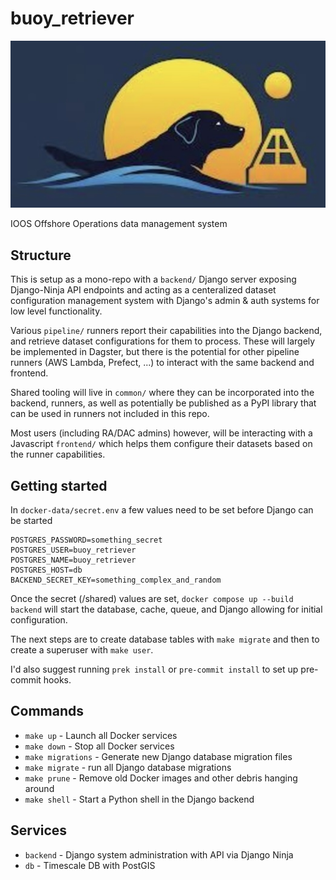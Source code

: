 # buoy_retriever

![Logo](./docs/logo.jpg)

IOOS Offshore Operations data management system

## Structure

This is setup as a mono-repo with a `backend/` Django server exposing Django-Ninja API endpoints and acting as a centeralized dataset configuration management system with Django's admin & auth systems for low level functionality.

Various `pipeline/` runners report their capabilities into the Django backend, and retrieve dataset configurations for them to process. These will largely be implemented in Dagster, but there is the potential for other pipeline runners (AWS Lambda, Prefect, ...) to interact with the same backend and frontend.

Shared tooling will live in `common/` where they can be incorporated into the backend, runners, as well as potentially be published as a PyPI library that can be used in runners not included in this repo.

Most users (including RA/DAC admins) however, will be interacting with a Javascript `frontend/` which helps them configure their datasets based on the runner capabilities.

## Getting started

In `docker-data/secret.env` a few values need to be set before Django can be started

```
POSTGRES_PASSWORD=something_secret
POSTGRES_USER=buoy_retriever
POSTGRES_NAME=buoy_retriever
POSTGRES_HOST=db
BACKEND_SECRET_KEY=something_complex_and_random
```

Once the secret (/shared) values are set, `docker compose up --build backend` will start the database, cache, queue, and Django allowing for initial configuration.

The next steps are to create database tables with `make migrate` and then to create a superuser with `make user`.

I'd also suggest running `prek install` or `pre-commit install` to set up pre-commit hooks.

## Commands

- `make up` - Launch all Docker services
- `make down` - Stop all Docker services
- `make migrations` - Generate new Django database migration files
- `make migrate` - run all Django database migrations
- `make prune` - Remove old Docker images and other debris hanging around
- `make shell` - Start a Python shell in the Django backend

## Services

- `backend` - Django system administration with API via Django Ninja
- `db` - Timescale DB with PostGIS
